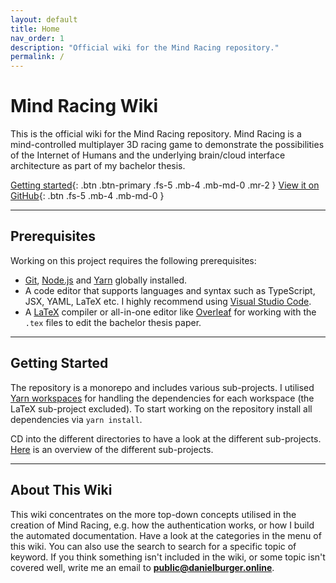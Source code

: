 ```yaml
---
layout: default
title: Home
nav_order: 1
description: "Official wiki for the Mind Racing repository."
permalink: /
---
```


# Mind Racing Wiki

This is the official wiki for the Mind Racing repository. Mind Racing is a mind-controlled multiplayer 3D racing game to demonstrate the possibilities of the Internet of Humans and the underlying brain/cloud interface architecture as part of my bachelor thesis.

[Getting started](#getting-started){: .btn .btn-primary .fs-5 .mb-4 .mb-md-0 .mr-2 } [View it on GitHub](https://github.com/danburonline/mind-racing){: .btn .fs-5 .mb-4 .mb-md-0 }

---

## Prerequisites

Working on this project requires the following prerequisites:

- [Git](https://git-scm.com), [Node.js](https://nodejs.org) and [Yarn](https://yarnpkg.com) globally installed.
- A code editor that supports languages and syntax such as TypeScript, JSX, YAML, LaTeX etc. I highly recommend using [Visual Studio Code](https://code.visualstudio.com).
- A [LaTeX](https://www.latex-project.org/get) compiler or all-in-one editor like [Overleaf](https://overleaf.com) for working with the `.tex` files to edit the bachelor thesis paper.

---

## Getting Started

The repository is a monorepo and includes various sub-projects. I utilised [Yarn workspaces](https://yarnpkg.com/features/workspaces) for handling the dependencies for each workspace (the LaTeX sub-project excluded). To start working on the repository install all dependencies via `yarn install`.

CD into the different directories to have a look at the different sub-projects. [Here](https://github.com/danburonline/mind-racing#directories) is an overview of the different sub-projects.

---

## About This Wiki

This wiki concentrates on the more top-down concepts utilised in the creation of Mind Racing, e.g. how the authentication works, or how I build the automated documentation. Have a look at the categories in the menu of this wiki. You can also use the search to search for a specific topic of keyword. If you think something isn't included in the wiki, or some topic isn't covered well, write me an email to **[public@danielburger.online](mailto:public@danielburger.online)**.
